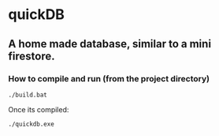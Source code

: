 # quickDB

## A home made database, similar to a mini firestore.

### How to compile and run (from the project directory)

`./build.bat`

Once its compiled:

`./quickdb.exe`